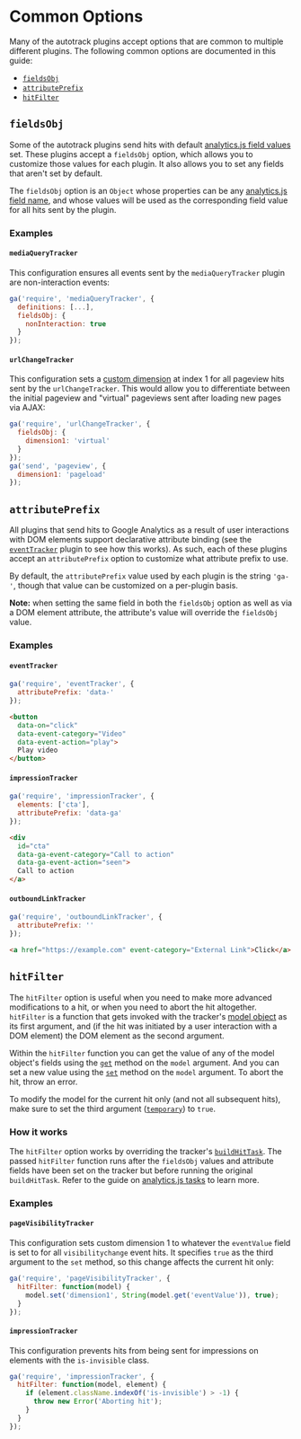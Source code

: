 # Common Options

Many of the autotrack plugins accept options that are common to multiple different plugins. The following common options are documented in this guide:

- [`fieldsObj`](#fieldsobj)
- [`attributePrefix`](#attributeprefix)
- [`hitFilter`](#hitfilter)

## `fieldsObj`

Some of the autotrack plugins send hits with default [analytics.js field values](https://developers.google.com/analytics/devguides/collection/analyticsjs/field-reference) set. These plugins accept a `fieldsObj` option, which allows you to customize those values for each plugin. It also allows you to set any fields that aren't set by default.

The `fieldsObj` option is an `Object` whose properties can be any [analytics.js field name](https://developers.google.com/analytics/devguides/collection/analyticsjs/field-reference), and whose values will be used as the corresponding field value for all hits sent by the plugin.

### Examples

#### `mediaQueryTracker`

This configuration ensures all events sent by the `mediaQueryTracker` plugin are non-interaction events:

```js
ga('require', 'mediaQueryTracker', {
  definitions: [...],
  fieldsObj: {
    nonInteraction: true
  }
});
```

#### `urlChangeTracker`

This configuration sets a [custom dimension](https://support.google.com/analytics/answer/2709828) at index 1 for all pageview hits sent by the `urlChangeTracker`. This would allow you to differentiate between the initial pageview and "virtual" pageviews sent after loading new pages via AJAX:

```js
ga('require', 'urlChangeTracker', {
  fieldsObj: {
    dimension1: 'virtual'
  }
});
ga('send', 'pageview', {
  dimension1: 'pageload'
});
```

## `attributePrefix`

All plugins that send hits to Google Analytics as a result of user interactions with DOM elements support declarative attribute binding (see the [`eventTracker`](/docs/plugins/event-tracker.md) plugin to see how this works). As such, each of these plugins accept an `attributePrefix` option to customize what attribute prefix to use.

By default, the `attributePrefix` value used by each plugin is the string `'ga-'`, though that value can be customized on a per-plugin basis.

**Note:** when setting the same field in both the `fieldsObj` option as well as via a DOM element attribute, the attribute's value will override the `fieldsObj` value.

### Examples

#### `eventTracker`

```js
ga('require', 'eventTracker', {
  attributePrefix: 'data-'
});
```

```html
<button
  data-on="click"
  data-event-category="Video"
  data-event-action="play">
  Play video
</button>
```

#### `impressionTracker`

```js
ga('require', 'impressionTracker', {
  elements: ['cta'],
  attributePrefix: 'data-ga'
});
```

```html
<div
  id="cta"
  data-ga-event-category="Call to action"
  data-ga-event-action="seen">
  Call to action
</a>
```

#### `outboundLinkTracker`

```js
ga('require', 'outboundLinkTracker', {
  attributePrefix: ''
});
```

```html
<a href="https://example.com" event-category="External Link">Click</a>
```

## `hitFilter`

The `hitFilter` option is useful when you need to make more advanced modifications to a hit, or when you need to abort the hit altogether. `hitFilter` is a function that gets invoked with the tracker's [model object](https://developers.google.com/analytics/devguides/collection/analyticsjs/model-object-reference) as its first argument, and (if the hit was initiated by a user interaction with a DOM element) the DOM element as the second argument.

Within the `hitFilter` function you can get the value of any of the model object's fields using the [`get`](https://developers.google.com/analytics/devguides/collection/analyticsjs/model-object-reference#get) method on the `model` argument. And you can set a new value using the [`set`](https://developers.google.com/analytics/devguides/collection/analyticsjs/model-object-reference#set) method on the `model` argument. To abort the hit, throw an error.

To modify the model for the current hit only (and not all subsequent hits), make sure to set the third argument ([`temporary`](https://developers.google.com/analytics/devguides/collection/analyticsjs/model-object-reference#set)) to `true`.

### How it works

The `hitFilter` option works by overriding the tracker's [`buildHitTask`](https://developers.google.com/analytics/devguides/collection/analyticsjs/tasks). The passed `hitFilter` function runs after the `fieldsObj` values and attribute fields have been set on the tracker but before running the original `buildHitTask`. Refer to the guide on [analytics.js tasks](https://developers.google.com/analytics/devguides/collection/analyticsjs/tasks) to learn more.

### Examples

#### `pageVisibilityTracker`

This configuration sets custom dimension 1 to whatever the `eventValue` field is set to for all `visibilitychange` event hits. It specifies `true` as the third argument to the `set` method, so this change affects the current hit only:

```js
ga('require', 'pageVisibilityTracker', {
  hitFilter: function(model) {
    model.set('dimension1', String(model.get('eventValue')), true);
  }
});
```

#### `impressionTracker`

This configuration prevents hits from being sent for impressions on elements with the `is-invisible` class.

```js
ga('require', 'impressionTracker', {
  hitFilter: function(model, element) {
    if (element.className.indexOf('is-invisible') > -1) {
      throw new Error('Aborting hit');
    }
  }
});
```
